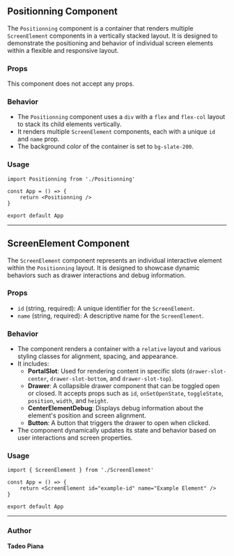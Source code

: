 ## Positionning Component

The `Positionning` component is a container that renders multiple `ScreenElement` components in a vertically stacked layout.
It is designed to demonstrate the positioning and behavior of individual screen elements within a flexible and responsive layout.

### Props

This component does not accept any props.

### Behavior

- The `Positionning` component uses a `div` with a `flex` and `flex-col` layout to stack its child elements vertically.
- It renders multiple `ScreenElement` components, each with a unique `id` and `name` prop.
- The background color of the container is set to `bg-slate-200`.

### Usage

```tsx
import Positionning from './Positionning'

const App = () => {
    return <Positionning />
}

export default App
```

---

## ScreenElement Component

The `ScreenElement` component represents an individual interactive element within the `Positionning` layout.
It is designed to showcase dynamic behaviors such as drawer interactions and debug information.

### Props

- `id` (string, required): A unique identifier for the `ScreenElement`.
- `name` (string, required): A descriptive name for the `ScreenElement`.

### Behavior

- The component renders a container with a `relative` layout and various styling classes for alignment, spacing, and appearance.
- It includes:
    - **PortalSlot**: Used for rendering content in specific slots (`drawer-slot-center`, `drawer-slot-bottom`, and `drawer-slot-top`).
    - **Drawer**: A collapsible drawer component that can be toggled open or closed. It accepts props such as `id`, `onSetOpenState`, `toggleState`, `position`, `width`, and `height`.
    - **CenterElementDebug**: Displays debug information about the element's position and screen alignment.
    - **Button**: A button that triggers the drawer to open when clicked.
- The component dynamically updates its state and behavior based on user interactions and screen properties.

### Usage

```tsx
import { ScreenElement } from './ScreenElement'

const App = () => {
    return <ScreenElement id="example-id" name="Example Element" />
}

export default App
```

---

### Author

**Tadeo Piana**
